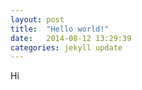 ```yaml
---
layout: post
title:  "Hello world!"
date:   2014-08-12 13:29:39
categories: jekyll update
---
```


Hi

